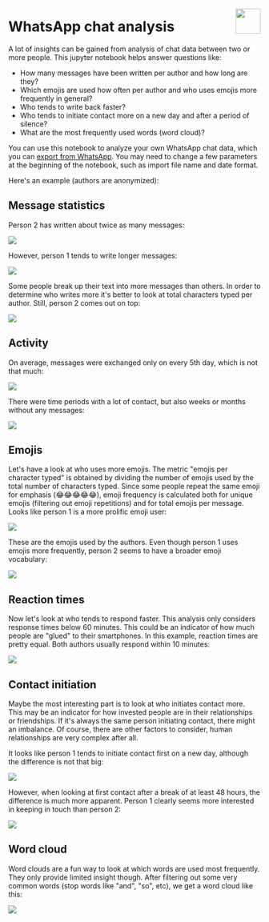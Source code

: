 <img align="right" style="margin-top: 20px" width="50" height="50" src="https://raw.githubusercontent.com/aimfeld/whatsapp-chat-analysis/main/img/whatsapp-logo.jpeg">

# WhatsApp chat analysis


A lot of insights can be gained from analysis of chat data between two or more people. This jupyter notebook helps answer questions like:
- How many messages have been written per author and how long are they?
- Which emojis are used how often per author and who uses emojis more frequently in general?
- Who tends to write back faster?
- Who tends to initiate contact more on a new day and after a period of silence? 
- What are the most frequently used words (word cloud)?

You can use this notebook to analyze your own WhatsApp chat data, which you can [export from WhatsApp](https://faq.whatsapp.com/android/chats/how-to-save-your-chat-history/?lang=en). You may need to change a few parameters at the beginning of the notebook, such as import file name and date format.

Here's an example (authors are anonymized):

## Message statistics

Person 2 has written about twice as many messages:

![](img/message-count.png)

However, person 1 tends to write longer messages:

![](img/message-length.png)

Some people break up their text into more messages than others. In order to determine who writes more it's better to look at total characters typed per author. Still, person 2 comes out on top:

![](img/total-characters.png)

## Activity

On average, messages were exchanged only on every 5th day, which is not that much:

![](img/activity-days.png)

There were time periods with a lot of contact, but also weeks or months without any messages:

![](img/activity-timeline.png)

## Emojis

Let's have a look at who uses more emojis. The metric "emojis per character typed" is obtained by dividing the number of emojis used by the total number of characters typed. Since some people repeat the same emoji for emphasis (😂😂😂😂😂), emoji frequency is calculated both for unique emojis (filtering out emoji repetitions) and for total emojis per message. Looks like person 1 is a more prolific emoji user:

![](img/emoji-frequency.png)

These are the emojis used by the authors. Even though person 1 uses emojis more frequently, person 2 seems to have a broader emoji vocabulary:

![](img/emoji-types.png)

## Reaction times

Now let's look at who tends to respond faster. This analysis only considers response times below 60 minutes. This could be an indicator of how much people are "glued" to their smartphones. In this example, reaction times are pretty equal. Both authors usually respond within 10 minutes:

![](img/reaction-times.png)

## Contact initiation

Maybe the most interesting part is to look at who initiates contact more. This may be an indicator for how invested people are in their relationships or friendships. If it's always the same person initiating contact, there might an imbalance. Of course, there are other factors to consider, human relationships are very complex after all. 

It looks like person 1 tends to initiate contact first on a new day, although the difference is not that big:

![](img/contact-of-day.png)

However, when looking at first contact after a break of at least 48 hours, the difference is much more apparent. Person 1 clearly seems more interested in keeping in touch than person 2:

![](img/contact-after-silence.png)

## Word cloud

Word clouds are a fun way to look at which words are used most frequently. They only provide limited insight though. After filtering out some very common words (stop words like "and", "so", etc), we get a word cloud like this:

![](img/word-cloud.png)

